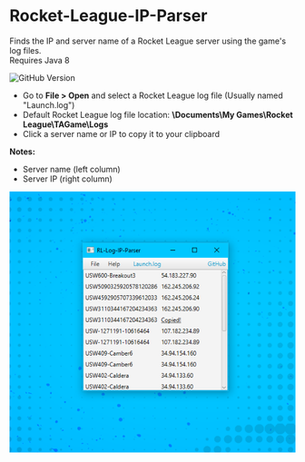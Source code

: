 # Rocket-League-IP-Parser
 Finds the IP and server name of a Rocket League server using the game's log files.
 <br>
 Requires Java 8
 
 ![GitHub Version](https://img.shields.io/github/v/release/Supernova1114/Rocket-League-IP-Parser)
 
 * Go to **File > Open** and select a Rocket League log file (Usually named "Launch.log")
 * Default Rocket League log file location: **\Documents\My Games\Rocket League\TAGame\Logs**
 * Click a server name or IP to copy it to your clipboard

**Notes:**
* Server name (left column)
* Server IP (right column)
 
 
![](repoimages/parser.png)
